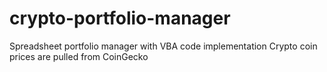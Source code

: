 # crypto-portfolio-manager
Spreadsheet portfolio manager with VBA code implementation 
Crypto coin prices are pulled from CoinGecko
